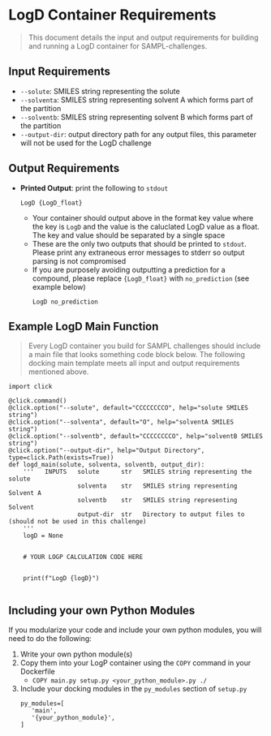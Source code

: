 # LogD Container Requirements
> This document details the input and output requirements for building and running a LogD container for SAMPL-challenges. 

## Input Requirements
* `--solute`: SMILES string representing the solute
* `--solventa`: SMILES string representing solvent A which forms part of the partition
* `--solventb`: SMILES string representing solvent B which forms part of the partition
* `--output-dir`: output directory path for any output files, this parameter will not be used for the LogD challenge

## Output Requirements
* **Printed Output**: print the following to `stdout`
    ```
    LogD {LogD_float}
    ```
    * Your container should output above in the format key value where the key is `LogD` and the value is the caluclated LogD value as a float. The key and value should be separated by a single space
    * These are the only two outputs that should be printed to `stdout`. Please print any extraneous error messages to stderr so output parsing is not compromised
    * If you are purposely avoiding outputting a prediction for a compound, please replace `{LogD_float}` with `no_prediction` (see example below)
        ```
        LogD no_prediction
        ```


## Example LogD Main Function
> Every LogD container you build for SAMPL challenges should include a main file that looks something code block below. The following docking main template meets all input and output requirements mentioned above.
```
import click

@click.command()
@click.option("--solute", default="CCCCCCCCO", help="solute SMILES string")
@click.option("--solventa", default="O", help="solventA SMILES string")
@click.option("--solventb", default="CCCCCCCCO", help="solventB SMILES string")
@click.option("--output-dir", help="Output Directory", type=click.Path(exists=True))
def logd_main(solute, solventa, solventb, output_dir):
    '''   INPUTS   solute      str   SMILES string representing the solute
                   solventa    str   SMILES string representing Solvent A
                   solventb    str   SMILES string representing Solvent 
                   output-dir  str   Directory to output files to (should not be used in this challenge)
    '''
    logD = None
    
    
    # YOUR LOGP CALCULATION CODE HERE
    

    print(f"LogD {logD}")
    
```


## Including your own Python Modules
If you modularize your code and include your own python modules, you will need to do the following:
1. Write your own python module(s)
2. Copy them into your LogP container using the `COPY` command in your Dockerfile
    * `COPY main.py setup.py <your_python_module>.py ./`
3. Include your docking modules in the `py_modules` section of `setup.py`
    ```
    py_modules=[
       'main',
       '{your_python_module}',
    ]
    ```
